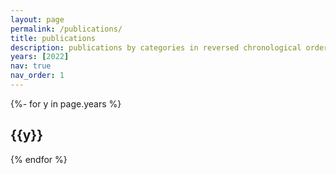 ```yaml
---
layout: page
permalink: /publications/
title: publications
description: publications by categories in reversed chronological order. generated by jekyll-scholar.
years: [2022]
nav: true
nav_order: 1
---
```

<!-- _pages/publications.md -->
<div class="publications">

{%- for y in page.years %}
  <h2 class="year">{{y}}</h2>
{% endfor %}

</div>
